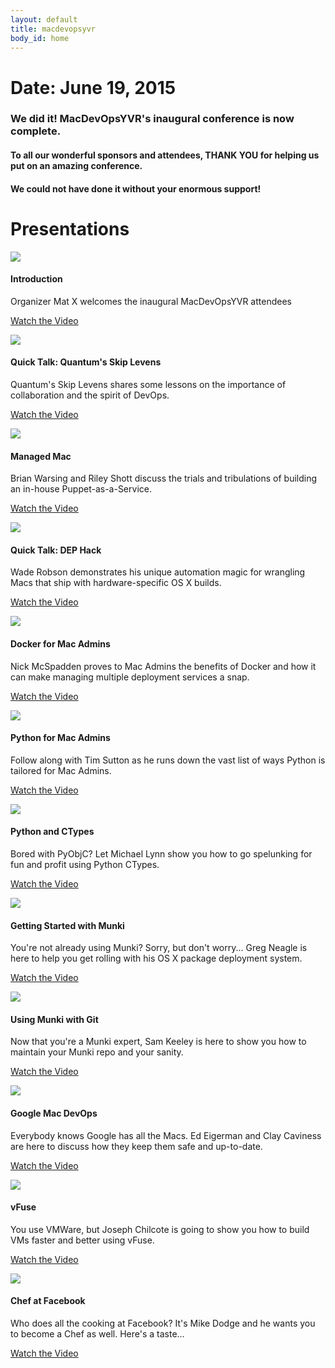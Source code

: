 ```yaml
---
layout: default
title: macdevopsyvr
body_id: home
---
```


# Date: June 19, 2015

### We did it! MacDevOpsYVR's inaugural conference is now complete.

#### To all our wonderful sponsors and attendees, THANK YOU for helping us put on an amazing conference.

#### We could not have done it without your enormous support!

# Presentations

<div class="col-xs-12 pull-left thumbnail">
  <img class="headshot-img" src="/assets/vid_thumbs/intro.jpg">
  <div class="responsive">
    <h4>Introduction</h4>
    <p>
      Organizer Mat X welcomes the inaugural MacDevOpsYVR attendees
    </p>
    <p class="lead">
      <a href="http://macdevops.ca/MDO2015/1_Mac_Dev_Ops_YVR_Intro_w__Mat.P2G/Default.html">Watch the Video</a>
    </p>
  </div>
</div>

<div class="col-xs-12 pull-left thumbnail">
  <img class="headshot-img" src="/assets/vid_thumbs/skip.jpg">
  <div class="responsive">
    <h4>Quick Talk: Quantum's Skip Levens</h4>
    <p>
      Quantum's Skip Levens shares some lessons on the importance of collaboration and the spirit of DevOps.
    </p>
    <p class="lead">
      <a href="http://macdevops.ca/MDO2015/2_Skip_Levens_-_Quantum.P2G/Default.html">Watch the Video</a>
    </p>
  </div>
</div>

<div class="col-xs-12 pull-left thumbnail">
  <img class="headshot-img" src="/assets/vid_thumbs/mm.jpg">
  <div class="responsive">
    <h4>Managed Mac</h4>
    <p>
      Brian Warsing and Riley Shott discuss the trials and tribulations of building an in-house Puppet-as-a-Service.
    </p>
    <p class="lead">
      <a href="http://macdevops.ca/MDO2015/3_Brian___Riley_-_Managed_Mac_.P2G/Default.html">Watch the Video</a>
    </p>
  </div>
</div>

<div class="col-xs-12 pull-left thumbnail">
  <img class="headshot-img" src="/assets/vid_thumbs/wade.jpg">
  <div class="responsive">
    <h4>Quick Talk: DEP Hack</h4>
    <p>
      Wade Robson demonstrates his unique automation magic for wrangling Macs that ship with hardware-specific OS X builds.
    </p>
    <p class="lead">
      <a href="http://macdevops.ca/MDO2015/4_Wade_-_DEP_Hack_Demo.P2G/Default.html">Watch the Video</a>
    </p>
  </div>
</div>

<div class="col-xs-12 pull-left thumbnail">
  <img class="headshot-img" src="/assets/vid_thumbs/nick.jpg">
  <div class="responsive">
    <h4>Docker for Mac Admins</h4>
    <p>
      Nick McSpadden proves to Mac Admins the benefits of Docker and how it can make managing multiple deployment services a snap.
    </p>
    <p class="lead">
      <a href="http://macdevops.ca/MDO2015/5_Nick_McSpadden_-_Docker_for_.P2G/Default.html">Watch the Video</a>
    </p>
  </div>
</div>

<div class="col-xs-12 pull-left thumbnail">
  <img class="headshot-img" src="/assets/vid_thumbs/tim.jpg">
  <div class="responsive">
    <h4>Python for Mac Admins</h4>
    <p>
      Follow along with Tim Sutton as he runs down the vast list of ways Python is tailored for Mac Admins.
    </p>
    <p class="lead">
      <a href="http://macdevops.ca/MDO2015/6_Tim_Sutton_-_Python_for_Mac.P2G/Default.html">Watch the Video</a>
    </p>
  </div>
</div>

<div class="col-xs-12 pull-left thumbnail">
  <img class="headshot-img" src="/assets/vid_thumbs/mikey.jpg">
  <div class="responsive">
    <h4>Python and CTypes</h4>
    <p>
      Bored with PyObjC? Let Michael Lynn show you how to go spelunking for fun and profit using Python CTypes.
    </p>
    <p class="lead">
      <a href="http://macdevops.ca/MDO2015/7_Michael_Lynn_-_Python_and_ct.P2G/Default.html">Watch the Video</a>
    </p>
  </div>
</div>

<div class="col-xs-12 pull-left thumbnail">
  <img class="headshot-img" src="/assets/vid_thumbs/greg.jpg">
  <div class="responsive">
    <h4>Getting Started with Munki</h4>
    <p>
      You're not already using Munki? Sorry, but don't worry... Greg Neagle is here to help you get rolling with his OS X package deployment system.
    </p>
    <p class="lead">
      <a href="http://macdevops.ca/MDO2015/8_Greg_Neagle__Disney_Animatio.P2G/Default.html">Watch the Video</a>
    </p>
  </div>
</div>

<div class="col-xs-12 pull-left thumbnail">
  <img class="headshot-img" src="/assets/vid_thumbs/sam.jpg">
  <div class="responsive">
    <h4>Using Munki with Git</h4>
    <p>
      Now that you're a Munki expert, Sam Keeley is here to show you how to maintain your Munki repo and your sanity.
    </p>
    <p class="lead">
      <a href="http://macdevops.ca/MDO2015/9_Sam_Keeley__Dropbox_-_Munki_.P2G/Default.html">Watch the Video</a>
    </p>
  </div>
</div>

<div class="col-xs-12 pull-left thumbnail">
  <img class="headshot-img" src="/assets/vid_thumbs/google.jpg">
  <div class="responsive">
    <h4>Google Mac DevOps</h4>
    <p>
      Everybody knows Google has all the Macs. Ed Eigerman and Clay Caviness are here to discuss how they keep them safe and up-to-date.
    </p>
    <p class="lead">
      <a href="http://macdevops.ca/MDO2015/10_Ed___Clay__Google_-_MacOps.P2G/Default.html">Watch the Video</a>
    </p>
  </div>
</div>

<div class="col-xs-12 pull-left thumbnail">
  <img class="headshot-img" src="/assets/vid_thumbs/joe.jpg">
  <div class="responsive">
    <h4>vFuse</h4>
    <p>
      You use VMWare, but Joseph Chilcote is going to show you how to build VMs faster and better using vFuse.
    </p>
    <p class="lead">
      <a href="http://macdevops.ca/MDO2015/11_Joseph_Chilcote_-_vFuse.P2G/Default.html">Watch the Video</a>
    </p>
  </div>
</div>

<div class="col-xs-12 pull-left thumbnail">
  <img class="headshot-img" src="/assets/vid_thumbs/mike.jpg">
  <div class="responsive">
    <h4>Chef at Facebook</h4>
    <p>
      Who does all the cooking at Facebook? It's Mike Dodge and he wants you to become a Chef as well. Here's a taste...
    </p>
    <p class="lead">
      <a href="http://macdevops.ca/MDO2015/12_Mike_Dodge_-_Chef_at_Facebo.P2G/Default.html">Watch the Video</a>
    </p>
  </div>
</div>


